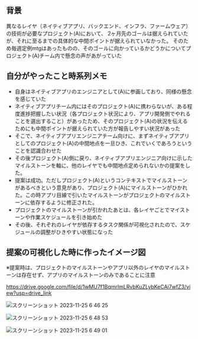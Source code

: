 ## 背景

異なるレイヤ（ネイティブアプリ、バックエンド、インフラ、ファームウェア）の技術が必要なプロジェクト(A)において、
2ヶ月先のゴールは据えられていたが、それに至るまでの具体的な中間ポイントが据えられていなかった。
そのため毎週定例mtgはあったものの、そのゴールに向かっているかどうかについてプロジェクト(A)チーム内で懸念の声があがっていた

## 自分がやったこと時系列メモ

- 自身はネイティブアプリのエンジニアとして(A)に参画しており、同様の懸念を感じていた
- ネイティブアプリチーム内にはそのプロジェクト(A)に携わらないが、ある程度進捗把握したい状況（各プロジェクト状況により、アプリ開発側でやれることを選出すること）があったため、そのプロジェクト(A)の状況を伝えるためにも中間ポイントが据えられていた方が報告しやすい状況があった
- そこで、ネイティブアプリエンジニアチーム向けに、まずネイティブアプリとしてのプロジェクト(A)の中間地点を一旦ひき、これでいくであろうということを認識合わせた
- その後プロジェクト(A)側に戻り、ネイティブアプリエンジニア向けに示したマイルストーンを軸に、他のレイヤでも中間地点定められないかの提案をした。
- 提案は成功。ただしプロジェクト(A)というコンテキストでマイルストーンがあるべきという意見があり、プロジェクト(A)にマイルストーンがひかれた。この時アプリ目線で引いたマイルストーンがプロジェクトのマイルストーンに依存するように修正された。
- プロジェクトのマイルストーンが引かれたあとは、各レイヤごとでマイストーンや作業スケジュールを引き始めた
- その後、それぞれのレイヤが依存するタスク関係が可視化されたので、スケジュールの調整がひきやすい状態になった

## 提案の可視化した時に作ったイメージ図

※提案時は、プロジェクトのマイルストーンやアプリ以外のレイヤのマイルストーンは存在せず、アプリのマイルストーンのみであることに注意

https://drive.google.com/file/d/1wMU7f1BqmrImLRvbKuZLybKeCAi7wfZ3/view?usp=drive_link

![スクリーンショット 2023-11-25 6 46 25](https://github.com/takeshi-1000/my_memo/assets/16571394/2d85f7f4-2d6e-4a79-894f-0e656ca0d984)

![スクリーンショット 2023-11-25 6 48 53](https://github.com/takeshi-1000/my_memo/assets/16571394/99f4bdc1-09c5-44b9-b332-ec1ccb473234)

![スクリーンショット 2023-11-25 6 49 01](https://github.com/takeshi-1000/my_memo/assets/16571394/7f495e68-db2a-498a-955f-f96e14382936)

